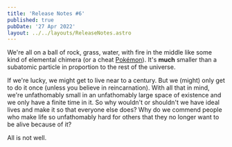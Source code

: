 ```yaml
---
title: 'Release Notes #6'
published: true
pubDate: '27 Apr 2022'
layout: ../../layouts/ReleaseNotes.astro
---
```


We're all on a ball of rock, grass, water, with fire in the middle like some kind of elemental chimera (or a cheat [Pokémon](/jardim/pokemon/)). It's **much** smaller than a subatomic particle in proportion to the rest of the universe.

If we're lucky, we might get to live near to a century. But we (might) only get to do it once (unless you believe in reincarnation). With all that in mind, we're unfathomably small in an unfathomably large space of existence and we only have a finite time in it. So why wouldn't or shouldn't we have ideal lives and make it so that everyone else does? Why do we commend people who make life so unfathomably hard for others that they no longer want to be alive because of it?

All is not well.